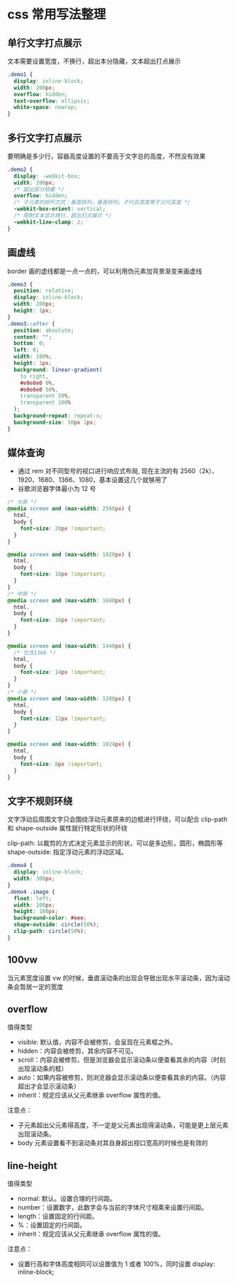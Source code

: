 # css 常用写法整理

## 单行文字打点展示

文本需要设置宽度，不换行，超出本分隐藏，文本超出打点展示

```css
.demo1 {
  display: inline-block;
  width: 200px;
  overflow: hidden;
  text-overflow: ellipsis;
  white-space: nowrap;
}
```

## 多行文字打点展示

要明确是多少行，容器高度设置的不要高于文字总的高度，不然没有效果

```css
.demo2 {
  display: -webkit-box;
  width: 200px;
  /* 超出部分隐藏 */
  overflow: hidden;
  /* 子元素的排列方式：垂直排列，垂直排列，子代总高度等于父代高度 */
  -webkit-box-orient: vertical;
  /* 限制文本显示两行，超出打点展示 */
  -webkit-line-clamp: 2;
}
```

## 画虚线

border 画的虚线都是一点一点的，可以利用伪元素加背景渐变来画虚线

```css
.demo3 {
  position: relative;
  display: inline-block;
  width: 200px;
  height: 1px;
}
.demo3::after {
  position: absolute;
  content: "";
  bottom: 0;
  left: 0;
  width: 100%;
  height: 1px;
  background: linear-gradient(
    to right,
    #e0e0e0 0%,
    #e0e0e0 50%,
    transparent 50%,
    transparent 100%
  );
  background-repeat: repeat-x;
  background-size: 10px 1px;
}
```

## 媒体查询

- 通过 rem 对不同型号的视口进行响应式布局, 现在主流的有 2560（2k）、1920、1680、1366、1080，基本设置这几个就够用了
- 谷歌浏览器字体最小为 12 号

```css
/* 大屏 */
@media screen and (max-width: 2560px) {
  html,
  body {
    font-size: 20px !important;
  }
}

@media screen and (max-width: 1920px) {
  html,
  body {
    font-size: 18px !important;
  }
}
/* 中屏 */
@media screen and (max-width: 1680px) {
  html,
  body {
    font-size: 16px !important;
  }
}

@media screen and (max-width: 1440px) {
  /* 包含1366 */
  html,
  body {
    font-size: 14px !important;
  }
}
/* 小屏 */
@media screen and (max-width: 1280px) {
  html,
  body {
    font-size: 12px !important;
  }
}

@media screen and (max-width: 1024px) {
  html,
  body {
    font-size: 8px !important;
  }
}
```

## 文字不规则环绕

文字浮动后周围文字只会围绕浮动元素原来的边框进行环绕，可以配合 clip-path 和 shape-outside 属性就行特定形状的环绕

clip-path: 以裁剪的方式决定元素显示的形状，可以是多边形，圆形，椭圆形等
shape-outside: 指定浮动元素的浮动区域。

```css
.demo4 {
  display: inline-block;
  width: 300px;
}
.demo4 .image {
  float: left;
  width: 100px;
  height: 100px;
  background-color: #eee;
  shape-outside: circle(50%);
  clip-path: circle(50%);
}
```

## 100vw

当元素宽度设置 vw 的时候，垂直滚动条的出现会导致出现水平滚动条，因为滚动条会暂居一定的宽度

## overflow

值得类型

- visible: 默认值，内容不会被修剪，会呈现在元素框之外。
- hidden：内容会被修剪，其余内容不可见。
- scroll：内容会被修剪，但是浏览器会显示滚动条以便查看其余的内容（时刻出现滚动条的框）
- auto：如果内容被修剪，则浏览器会显示滚动条以便查看其余的内容。（内容超出才会显示滚动条）
- inherit：规定应该从父元素继承 overflow 属性的值。

注意点：

- 子元素超出父元素得高度，不一定是父元素出现得滚动条，可能是更上层元素出现滚动条。
- body 元素设置看不到滚动条对其自身超出视口宽高的时候也是有效的

## line-height

值得类型

- normal: 默认。设置合理的行间距。
- number：设置数字，此数字会与当前的字体尺寸相乘来设置行间距。
- length：设置固定的行间距。
- %：设置固定的行间距。
- inherit：规定应该从父元素继承 overflow 属性的值。

注意点：

- 设置行高和字体高度相同可以设置值为 1 或者 100%，同时设置 display: inline-block;
